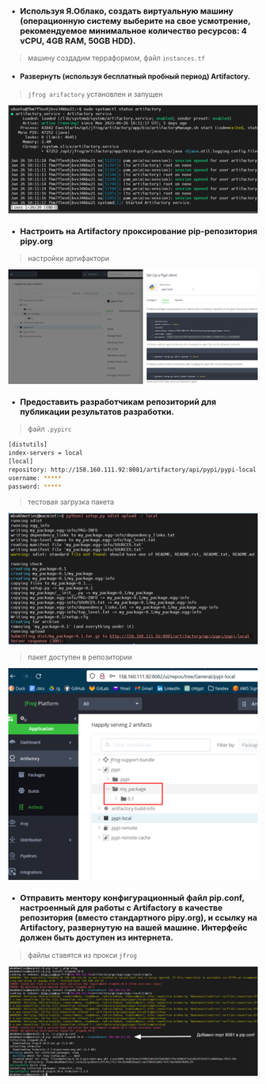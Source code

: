 - ### Используя Я.Облако, создать виртуальную машину (операционную систему выберите на свое усмотрение, рекомендуемое минимальное количество ресурсов: 4 vCPU, 4GB RAM, 50GB HDD).

> машину создадим терраформом, файл `instances.tf` 

- #### Развернуть (используя бесплатный пробный период) Artifactory.

> `jfrog arifactory` установлен и запущен 

![Alt text](images/image.png) 

- ### Настроить на Artifactory проксирование pip-репозитория pipy.org  

> настройки артифактори  

![Alt text](images/image-1.png)  

- ### Предоставить разработчикам репозиторий для публикации результатов разработки.  

> файл `.pypirc`  

``` bash
[distutils]
index-servers = local
[local]
repository: http://158.160.111.92:8081/artifactory/api/pypi/pypi-local
username: *****
password: *****
```
> тестовая загрузка пакета

![Alt text](images/image-2.png)

> пакет доступен в репозитории  

![Alt text](images/image-3.png)  

- ### Отправить ментору конфигурационный файл pip.conf, настроенный для работы с Artifactory в качестве репозитория (вместо стандартного pipy.org), и ссылку на Artifactory, развернутую на вашей машине. Интерфейс должен быть доступен из интернета.

> файлы ставятся из прокси `jfrog`

![Alt text](images/image-5.png)  





